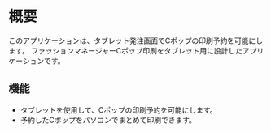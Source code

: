 # 概要

このアプリケーションは、タブレット発注画面でCポップの印刷予約を可能にします。
ファッションマネージャーCポップ印刷をタブレット用に設計したアプリケーションです。

## 機能

- タブレットを使用して、Cポップの印刷予約を可能にします。
- 予約したCポップをパソコンでまとめて印刷できます。
